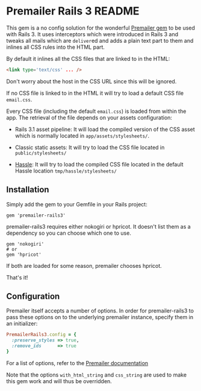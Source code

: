 # Premailer Rails 3 README

This gem is a no config solution for the wonderful
[Premailer gem](https://github.com/alexdunae/premailer) to be used with Rails 3.
It uses interceptors which were introduced in Rails 3 and tweaks all mails which
are `deliver`ed and adds a plain text part to them and inlines all CSS rules
into the HTML part.

By default it inlines all the CSS files that are linked to in the HTML:

```html
<link type='text/css' ... />
```

Don't worry about the host in the CSS URL since this will be ignored.

If no CSS file is linked to in the HTML it will try to load a default CSS file
`email.css`.

Every CSS file (including the default `email.css`) is loaded from within the
app. The retrieval of the file depends on your assets configuration:

* Rails 3.1 asset pipeline: It will load the compiled version of the CSS asset
  which is normally located in `app/assets/stylesheets/`.

* Classic static assets: It will try to load the CSS file located in
  `public/stylesheets/`

* [Hassle](https://github.com/pedro/hassle): It will try to load the
  compiled CSS file located in the default Hassle location
  `tmp/hassle/stylesheets/`

## Installation

Simply add the gem to your Gemfile in your Rails project:

    gem 'premailer-rails3'

premailer-rails3 requires either nokogiri or hpricot. It doesn't list them as a
dependency so you can choose which one to use.

    gem 'nokogiri'
    # or
    gem 'hpricot'

If both are loaded for some reason, premailer chooses hpricot.

That's it!

## Configuration

Premailer itself accepts a number of options. In order for premailer-rails3 to
pass these options on to the underlying premailer instance, specify them in an
initializer:

```ruby
PremailerRails3.config = {
  :preserve_styles => true,
  :remove_ids      => true
}
```

For a list of options, refer to the [Premailer documentation](http://rubydoc.info/gems/premailer/1.7.3/Premailer:initialize)

Note that the options `with_html_string` and `css_string` are used to make this
gem work and will thus be overridden.
